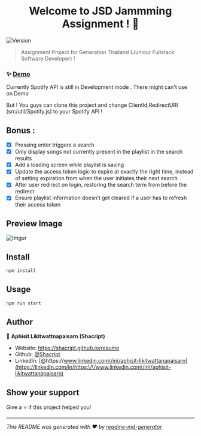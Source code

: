 <h1 align="center">Welcome to JSD Jammming Assignment ! 👋</h1>
<p>
  <img alt="Version" src="https://img.shields.io/badge/version-0.1.0-blue.svg?cacheSeconds=2592000" />
</p>

> Assignment Project for Generation Thailand (Juniour Fullstack Software Developer) !

### ✨ [Demo](https://jsd-sha-jammming.netlify.app)
Currently Spotify API is still in Development mode .
There might can't use on Demo

But ! You guys can clone this project and change ClientId,RedirectURI (src/util/Spotify.js) to your Spotify API !

## Bonus :
- [x] Pressing enter triggers a search
- [x] Only display songs not currently present in the playlist in the search results
- [x] Add a loading screen while playlist is saving
- [x] Update the access token logic to expire at exactly the right time, instead of setting expiration from when the user initiates their next search
- [x] After user redirect on login, restoring the search term from before the redirect
- [x] Ensure playlist information doesn’t get cleared if a user has to refresh their access token

## Preview Image
![Imgur](https://i.imgur.com/wLx6S15.jpg)

## Install

```sh
npm install
```

## Usage

```sh
npm run start
```

## Author

👤 **Aphisit Likitwattnapaisarn (Shacript)**

* Website: https://shacript.github.io/resume
* Github: [@Shacript](https://github.com/Shacript)
* LinkedIn: [@https:\/\/www.linkedin.com\/in\/aphisit-likitwattanapaisarn](https://linkedin.com/in/https:\/\/www.linkedin.com\/in\/aphisit-likitwattanapaisarn)

## Show your support

Give a ⭐️ if this project helped you!

***
_This README was generated with ❤️ by [readme-md-generator](https://github.com/kefranabg/readme-md-generator)_
